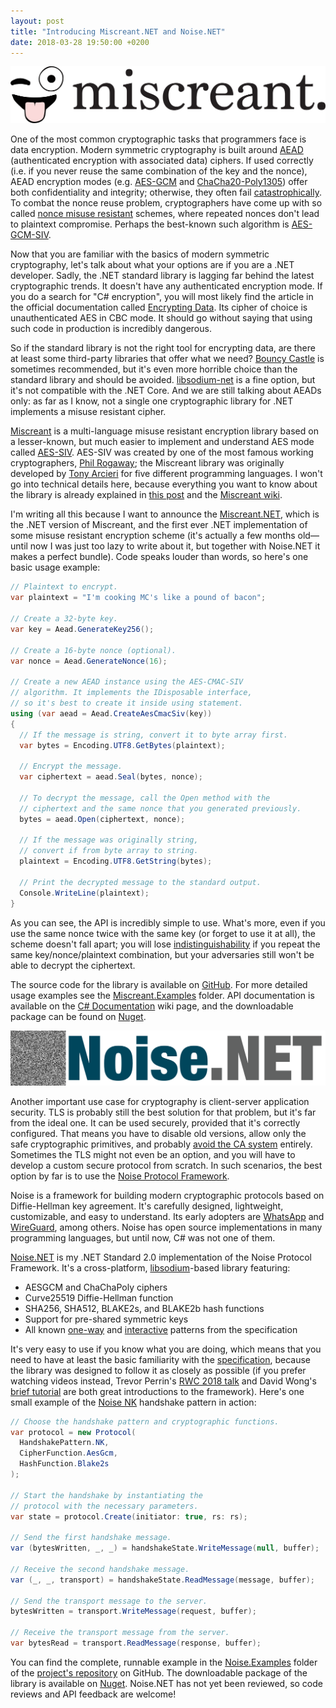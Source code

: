 ```yaml
---
layout: post
title: "Introducing Miscreant.NET and Noise.NET"
date: 2018-03-28 19:50:00 +0200
---
```

![](/assets/img/2018-03-28-miscreant.svg)

One of the most common cryptographic tasks that programmers face
is data encryption. Modern symmetric cryptography is built around
[AEAD] (authenticated encryption with associated data) ciphers. If used
correctly (i.e. if you never reuse the same combination of the key and
the nonce), AEAD encryption modes (e.g. [AES-GCM] and [ChaCha20-Poly1305])
offer both confidentiality and integrity; otherwise, they often fail
[catastrophically]. To combat the nonce reuse problem, cryptographers
have come up with so called [nonce misuse resistant] schemes, where repeated
nonces don't lead to plaintext compromise. Perhaps the best-known such
algorithm is [AES-GCM-SIV].

Now that you are familiar with the basics of modern symmetric cryptography,
let's talk about what your options are if you are a .NET developer. Sadly,
the .NET standard library is lagging far behind the latest cryptographic trends.
It doesn't have any authenticated encryption mode. If you do a search for
"C# encryption", you will most likely find the article in the official
documentation called [Encrypting Data]. Its cipher of choice is unauthenticated
AES in CBC mode. It should go without saying that using such code in production
is incredibly dangerous.

So if the standard library is not the right tool for encrypting data, are there
at least some third-party libraries that offer what we need? [Bouncy Castle] is
sometimes recommended, but it's even more horrible choice than the standard
library and should be avoided. [libsodium-net] is a fine option, but it's not
compatible with the .NET Core. And we are still talking about AEADs only: as
far as I know, not a single one cryptographic library for .NET implements a
misuse resistant cipher.

[Miscreant] is a multi-language misuse resistant encryption library based on
a lesser-known, but much easier to implement and understand AES mode called
[AES-SIV]. AES-SIV was created by one of the most famous working cryptographers,
[Phil Rogaway]; the Miscreant library was originally developed by [Tony Arcieri]
for five different programming languages. I won't go into technical details here,
because everything you want to know about the library is already explained
in [this post] and the [Miscreant wiki].

I'm writing all this because I want to announce the [Miscreant.NET], which is
the .NET version of Miscreant, and the first ever .NET implementation of some
misuse resistant encryption scheme (it's actually a few months old—until now
I was just too lazy to write about it, but together with Noise.NET it makes a
perfect bundle). Code speaks louder than words, so here's one basic usage example:

[AEAD]: https://www.imperialviolet.org/2015/05/16/aeads.html
[AES-GCM]: https://nvlpubs.nist.gov/nistpubs/Legacy/SP/nistspecialpublication800-38d.pdf
[ChaCha20-Poly1305]: https://tools.ietf.org/html/rfc7539
[catastrophically]: https://www.usenix.org/system/files/conference/woot16/woot16-paper-bock.pdf
[nonce misuse resistant]: https://www.lvh.io/posts/nonce-misuse-resistance-101.html
[AES-GCM-SIV]: https://www.imperialviolet.org/2017/05/14/aesgcmsiv.html
[Miscreant]: https://miscreant.io/
[AES-SIV]: http://web.cs.ucdavis.edu/~rogaway/papers/keywrap.pdf
[Phil Rogaway]: http://web.cs.ucdavis.edu/~rogaway/
[Tony Arcieri]: https://tonyarcieri.com/
[this post]: https://tonyarcieri.com/introducing-miscreant-a-multi-language-misuse-resistant-encryption-library
[Miscreant wiki]: https://github.com/miscreant/miscreant/wiki
[Encrypting Data]: https://docs.microsoft.com/en-us/dotnet/standard/security/encrypting-data
[Bouncy Castle]: http://www.bouncycastle.org/csharp/
[libsodium-net]: https://github.com/adamcaudill/libsodium-net
[Miscreant.NET]: https://github.com/miscreant/miscreant/tree/master/dotnet

```csharp
// Plaintext to encrypt.
var plaintext = "I'm cooking MC's like a pound of bacon";

// Create a 32-byte key.
var key = Aead.GenerateKey256();

// Create a 16-byte nonce (optional).
var nonce = Aead.GenerateNonce(16);

// Create a new AEAD instance using the AES-CMAC-SIV
// algorithm. It implements the IDisposable interface,
// so it's best to create it inside using statement.
using (var aead = Aead.CreateAesCmacSiv(key))
{
  // If the message is string, convert it to byte array first.
  var bytes = Encoding.UTF8.GetBytes(plaintext);

  // Encrypt the message.
  var ciphertext = aead.Seal(bytes, nonce);

  // To decrypt the message, call the Open method with the
  // ciphertext and the same nonce that you generated previously.
  bytes = aead.Open(ciphertext, nonce);

  // If the message was originally string,
  // convert if from byte array to string.
  plaintext = Encoding.UTF8.GetString(bytes);

  // Print the decrypted message to the standard output.
  Console.WriteLine(plaintext);
}
```

As you can see, the API is incredibly simple to use. What's more,
even if you use the same nonce twice with the same key (or forget
to use it at all), the scheme doesn't fall apart; you will lose
[indistinguishability] if you repeat the same key/nonce/plaintext
combination, but your adversaries still won't be able to decrypt
the ciphertext.

The source code for the library is available on [GitHub]. For more
detailed usage examples see the [Miscreant.Examples] folder. API
documentation is available on the [C# Documentation] wiki page,
and the downloadable package can be found on
[Nuget](https://www.nuget.org/packages/Miscreant/).

[indistinguishability]: https://en.wikipedia.org/wiki/Ciphertext_indistinguishability
[GitHub]: https://github.com/miscreant/miscreant
[Miscreant.Examples]: https://github.com/miscreant/miscreant/tree/master/dotnet/Miscreant.Examples
[C# Documentation]: https://github.com/miscreant/miscreant/wiki/C%23-Documentation

![](/assets/img/2018-03-28-noise.png)

Another important use case for cryptography is client-server application
security. TLS is probably still the best solution for that problem, but
it's far from the ideal one. It can be used securely, provided that it's
correctly configured. That means you have to disable old versions, allow
only the safe cryptographic primitives, and probably [avoid the CA system]
entirely. Sometimes the TLS might not even be an option, and you will have
to develop a custom secure protocol from scratch. In such scenarios, the
best option by far is to use the [Noise Protocol Framework].

Noise is a framework for building modern cryptographic protocols
based on Diffie-Hellman key agreement. It's carefully designed,
lightweight, customizable, and easy to understand. Its early
adopters are [WhatsApp] and [WireGuard], among others. Noise has
open source implementations in many programming languages, but
until now, C# was not one of them.

[Noise.NET] is my .NET Standard 2.0 implementation of the Noise
Protocol Framework. It's a cross-platform, [libsodium]-based
library featuring:

- AESGCM and ChaChaPoly ciphers
- Curve25519 Diffie-Hellman function
- SHA256, SHA512, BLAKE2s, and BLAKE2b hash functions
- Support for pre-shared symmetric keys
- All known [one-way] and [interactive] patterns from the specification

It's very easy to use if you know what you are doing, which means that
you need to have at least the basic familiarity with the [specification],
because the library was designed to follow it as closely as possible
(if you prefer watching videos instead, Trevor Perrin's [RWC 2018 talk]
and David Wong's [brief tutorial] are both great introductions to the
framework). Here's one small example of the [Noise NK] handshake pattern
in action:

[avoid the CA system]: https://moxie.org/blog/authenticity-is-broken-in-ssl-but-your-app-ha/
[Noise Protocol Framework]: https://noiseprotocol.org/
[WhatsApp]: https://www.whatsapp.com/security/WhatsApp-Security-Whitepaper.pdf
[WireGuard]: https://www.wireguard.io/papers/wireguard.pdf
[Noise.NET]: https://github.com/Metalnem/noise
[libsodium]: https://download.libsodium.org/doc/
[one-way]: https://noiseprotocol.org/noise.html#one-way-patterns
[interactive]: https://noiseprotocol.org/noise.html#interactive-patterns
[specification]: https://noiseprotocol.org/noise.html
[RWC 2018 talk]: https://www.youtube.com/watch?v=3gipxdJ22iM
[brief tutorial]: https://www.youtube.com/watch?v=ceGTgqypwnQ
[Noise NK]: https://www.discocrypto.com/#/protocol/Noise_NK

```csharp
// Choose the handshake pattern and cryptographic functions.
var protocol = new Protocol(
  HandshakePattern.NK,
  CipherFunction.AesGcm,
  HashFunction.Blake2s
);

// Start the handshake by instantiating the
// protocol with the necessary parameters.
var state = protocol.Create(initiator: true, rs: rs);

// Send the first handshake message.
var (bytesWritten, _, _) = handshakeState.WriteMessage(null, buffer);

// Receive the second handshake message.
var (_, _, transport) = handshakeState.ReadMessage(message, buffer);

// Send the transport message to the server.
bytesWritten = transport.WriteMessage(request, buffer);

// Receive the transport message from the server.
var bytesRead = transport.ReadMessage(response, buffer);
```

You can find the complete, runnable example in the [Noise.Examples]
folder of the [project's repository] on GitHub. The downloadable
package of the library is available on [Nuget]. Noise.NET has not
yet been reviewed, so code reviews and API feedback are welcome!

[project's repository]: https://github.com/Metalnem/noise
[Noise.Examples]: https://github.com/Metalnem/noise/tree/master/Noise.Examples
[Nuget]: https://www.nuget.org/packages/Noise.NET/
